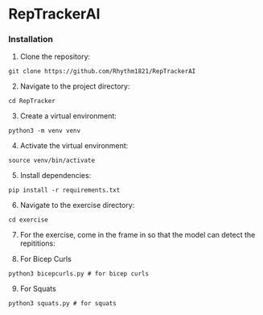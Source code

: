 # RepTrackerAI

### Installation

1. Clone the repository:

```
git clone https://github.com/Rhythm1821/RepTrackerAI
```

2. Navigate to the project directory:

```
cd RepTracker
```

3. Create a virtual environment:

```
python3 -m venv venv
```
   
4. Activate the virtual environment:

```
source venv/bin/activate
```

5. Install dependencies:

```
pip install -r requirements.txt
```

6. Navigate to the exercise directory:

```
cd exercise
```

7. For the exercise, come in the frame in so that the model can detect the repititions:

8. For Bicep Curls

```
python3 bicepcurls.py # for bicep curls
```


9. For Squats
```
python3 squats.py # for squats
```